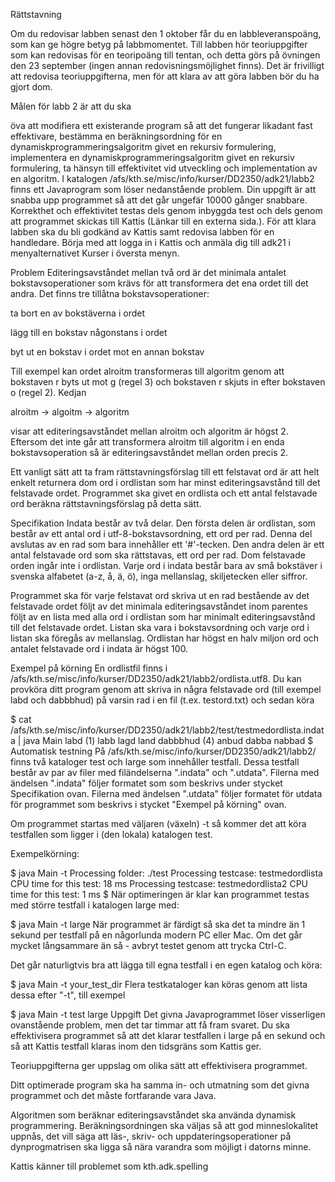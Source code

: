 Rättstavning

Om du redovisar labben senast den 1 oktober får du en labbleveranspoäng, som kan ge högre betyg på labbmomentet. Till labben hör teoriuppgifter som kan redovisas för en teoripoäng till tentan, och detta görs på övningen den 23 september (ingen annan redovisningsmöjlighet finns). Det är frivilligt att redovisa teoriuppgifterna, men för att klara av att göra labben bör du ha gjort dom.

Målen för labb 2 är att du ska

öva att modifiera ett existerande program så att det fungerar likadant fast effektivare,
bestämma en beräkningsordning för en dynamiskprogrammeringsalgoritm givet en rekursiv formulering,
implementera en dynamiskprogrammeringsalgoritm givet en rekursiv formulering,
ta hänsyn till effektivitet vid utveckling och implementation av en algoritm.
I katalogen /afs/kth.se/misc/info/kurser/DD2350/adk21/labb2 finns ett Javaprogram som löser nedanstående problem. Din uppgift är att snabba upp programmet så att det går ungefär 10000 gånger snabbare. Korrekthet och effektivitet testas dels genom inbyggda test och dels genom att programmet skickas till Kattis (Länkar till en externa sida.). För att klara labben ska du bli godkänd av Kattis samt redovisa labben för en handledare. Börja med att logga in i Kattis och anmäla dig till adk21 i menyalternativet Kurser i översta menyn.

Problem
Editeringsavståndet mellan två ord är det minimala antalet bokstavsoperationer som krävs för att transformera det ena ordet till det andra. Det finns tre tillåtna bokstavsoperationer:

ta bort en av bokstäverna i ordet

lägg till en bokstav någonstans i ordet

byt ut en bokstav i ordet mot en annan bokstav

Till exempel kan ordet alroitm transformeras till algoritm genom att bokstaven r byts ut mot g (regel 3) och bokstaven r skjuts in efter bokstaven o (regel 2). Kedjan

alroitm -> algoitm -> algoritm

visar att editeringsavståndet mellan alroitm och algoritm är högst 2. Eftersom det inte går att transformera alroitm till algoritm i en enda bokstavsoperation så är editeringsavståndet mellan orden precis 2.

Ett vanligt sätt att ta fram rättstavningsförslag till ett felstavat ord är att helt enkelt returnera dom ord i ordlistan som har minst editeringsavstånd till det felstavade ordet. Programmet ska givet en ordlista och ett antal felstavade ord beräkna rättstavningsförslag på detta sätt.

Specifikation
Indata består av två delar. Den första delen är ordlistan, som består av ett antal ord i utf-8-bokstavsordning, ett ord per rad. Denna del avslutas av en rad som bara innehåller ett '#'-tecken. Den andra delen är ett antal felstavade ord som ska rättstavas, ett ord per rad. Dom felstavade orden ingår inte i ordlistan. Varje ord i indata består bara av små bokstäver i svenska alfabetet (a-z, å, ä, ö), inga mellanslag, skiljetecken eller siffror.

Programmet ska för varje felstavat ord skriva ut en rad bestående av det felstavade ordet följt av det minimala editeringsavståndet inom parentes följt av en lista med alla ord i ordlistan som har minimalt editeringsavstånd till det felstavade ordet. Listan ska vara i bokstavsordning och varje ord i listan ska föregås av mellanslag. Ordlistan har högst en halv miljon ord och antalet felstavade ord i indata är högst 100.

Exempel på körning
En ordlistfil finns i /afs/kth.se/misc/info/kurser/DD2350/adk21/labb2/ordlista.utf8. Du kan provköra ditt program genom att skriva in några felstavade ord (till exempel labd och dabbbhud) på varsin rad i en fil (t.ex. testord.txt) och sedan köra

$ cat /afs/kth.se/misc/info/kurser/DD2350/adk21/labb2/test/testmedordlista.indata | java Main 
labd (1) labb lagd land 
dabbbhud (4) anbud dabba nabbad 
$
Automatisk testning
På /afs/kth.se/misc/info/kurser/DD2350/adk21/labb2/ finns två kataloger test och large som innehåller testfall. Dessa testfall består av par av filer med filändelserna ".indata" och ".utdata". Filerna med ändelsen ".indata" följer formatet som som beskrivs under stycket Specifikation ovan. Filerna med ändelsen ".utdata" följer formatet för utdata för programmet som beskrivs i stycket "Exempel på körning" ovan.

Om programmet startas med väljaren (växeln) -t så kommer det att köra testfallen som ligger i (den lokala) katalogen test. 

Exempelkörning:

$ java Main -t
Processing folder: ./test
Processing testcase: testmedordlista
CPU time for this test: 18 ms
Processing testcase: testmedordlista2
CPU time for this test: 1 ms
$
När optimeringen är klar kan programmet testas med större testfall i katalogen large med:

$ java Main -t large
När programmet är färdigt så ska det ta mindre än 1 sekund per testfall på en någorlunda modern PC eller Mac. Om det går mycket långsammare än så - avbryt testet genom att trycka Ctrl-C.

Det går naturligtvis bra att lägga till egna testfall i en egen katalog och köra:

$ java Main -t your_test_dir
Flera testkataloger kan köras genom att lista dessa efter "-t", till exempel

$ java Main -t test large
Uppgift
Det givna Javaprogrammet löser visserligen ovanstående problem, men det tar timmar att få fram svaret. Du ska effektivisera programmet så att det klarar testfallen i large på en sekund och så att Kattis testfall klaras inom den tidsgräns som Kattis ger. 

Teoriuppgifterna ger uppslag om olika sätt att effektivisera programmet.

Ditt optimerade program ska ha samma in- och utmatning som det givna programmet och det måste fortfarande vara Java.

Algoritmen som beräknar editeringsavståndet ska använda dynamisk programmering. Beräkningsordningen ska väljas så att god minneslokalitet uppnås, det vill säga att läs-, skriv- och uppdateringsoperationer på dynprogmatrisen ska ligga så nära varandra som möjligt i datorns minne.

Kattis känner till problemet som  kth.adk.spelling
